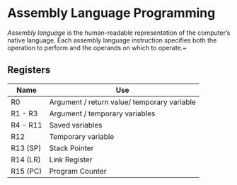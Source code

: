 # Assembly Language Programming

*Assembly language* is the human-readable representation of the computer’s native language. Each assembly language instruction specifies both the operation to perform and the operands on which to operate.~

## Registers



| Name     | Use                                         |
| -------- | ------------------------------------------- |
| R0       | Argument / return value/ temporary variable |
| R1 - R3  | Argument / temporary variables              |
| R4 - R11 | Saved variables                             |
| R12      | Temporary variable                          |
| R13 (SP) | Stack Pointer                               |
| R14 (LR) | Link Register                               |
| R15 (PC) | Program Counter                             |

